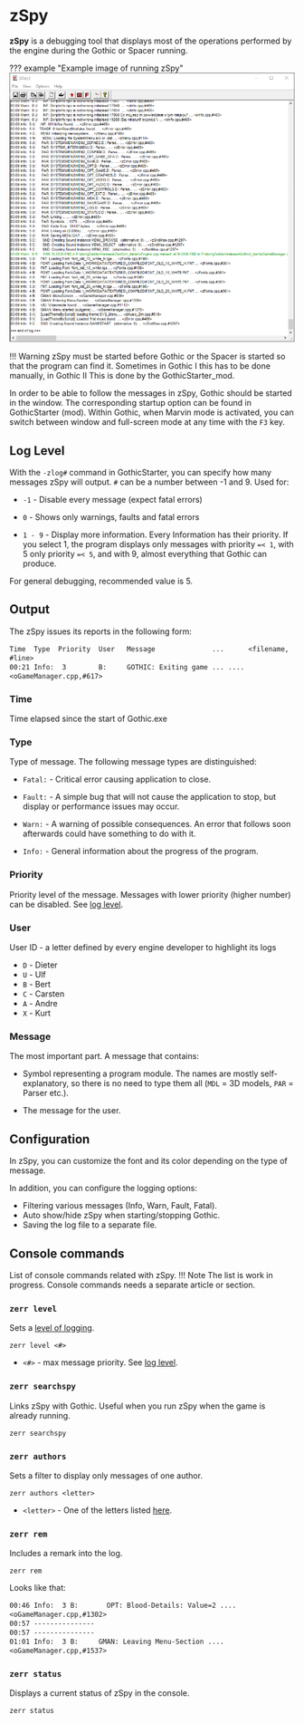 # zSpy
**zSpy** is a debugging tool that displays most of the operations performed by the engine during the Gothic or Spacer running.

??? example "Example image of running zSpy"
    ![zSpy](../../../overrides/assets/images/zSpy.png)

!!! Warning
    zSpy must be started before Gothic or the Spacer is started so that the program can find it. Sometimes in Gothic I this has to be done manually, in Gothic II This is done by the GothicStarter_mod. 

In order to be able to follow the messages in zSpy, Gothic should be started in the window. The corresponding startup option can be found in GothicStarter (mod). Within Gothic, when Marvin mode is activated, you can switch between window and full-screen mode at any time with the `F3` key.

## Log Level 
With the `-zlog#` command in GothicStarter, you can specify how many messages zSpy will output. `#` can be a number between -1 and 9. Used for: 

- `-1` - Disable every message (expect fatal errors)

- `0` - Shows only warnings, faults and fatal errors

- `1 - 9` - Display more information. Every Information has their priority. If you select 1, the program displays only messages with priority `=< 1`, with 5 only priority `=< 5`, and with 9, almost everything that Gothic can produce. 

For general debugging, recommended value is 5.

## Output
The zSpy issues its reports in the following form: 

```
Time  Type  Priority  User   Message              ...      <filename,       #line>
00:21 Info:  3        B:     GOTHIC: Exiting game ... .... <oGameManager.cpp,#617>
```

### Time
Time elapsed since the start of Gothic.exe

### Type
Type of message. The following message types are distinguished:

- `Fatal:` - Critical error causing application to close. 

- `Fault:` - A simple bug that will not cause the application to stop, but display or performance issues may occur. 

- `Warn:` - A warning of possible consequences. An error that follows soon afterwards could have something to do with it. 

- `Info:` - General information about the progress of the program. 

### Priority
Priority level of the message. Messages with lower priority (higher number) can be disabled. See [log level](#log-level).

### User
User ID - a letter defined by every engine developer to highlight its logs

- `D` - Dieter
- `U` - Ulf 
- `B` - Bert 
- `C` - Carsten
- `A` - Andre
- `X` - Kurt

### Message
The most important part. A message that contains:

- Symbol representing a program module. The names are mostly self-explanatory, so there is no need to type them all (`MDL` = 3D models, `PAR` = Parser etc.).

- The message for the user.

## Configuration
In zSpy, you can customize the font and its color depending on the type of message. 

In addition, you can configure the logging options:

- Filtering various messages (Info, Warn, Fault, Fatal).
- Auto show/hide zSpy when starting/stopping Gothic.
- Saving the log file to a separate file.


## Console commands
List of console commands related with zSpy.
!!! Note
    The list is work in progress. Console commands needs a separate article or section.

### `zerr level`
Sets a [level of logging](#log-level).
```
zerr level <#>
```  

- `<#>` - max message priority. See [log level](#log-level).

### `zerr searchspy`
Links zSpy with Gothic. Useful when you run zSpy when the game is already running.
```
zerr searchspy
```

### `zerr authors`
Sets a filter to display only messages of one author. 
```
zerr authors <letter>
```

- `<letter>` - One of the letters listed [here](#user).

### `zerr rem`
Includes a remark into the log.
```
zerr rem
``` 
Looks like that:

```
00:46 Info:  3 B:       OPT: Blood-Details: Value=2 .... <oGameManager.cpp,#1302>
00:57 ---------------
00:57 ---------------
01:01 Info:  3 B:     GMAN: Leaving Menu-Section .... <oGameManager.cpp,#1537>
```

### `zerr status`
Displays a current status of zSpy in the console.
```
zerr status
```

